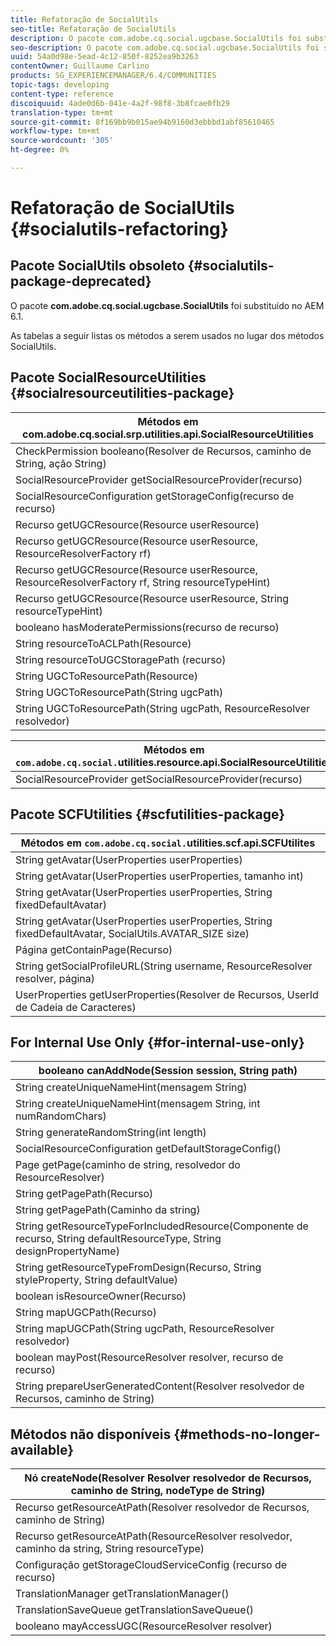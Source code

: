 ```yaml
---
title: Refatoração de SocialUtils
seo-title: Refatoração de SocialUtils
description: O pacote com.adobe.cq.social.ugcbase.SocialUtils foi substituído no AEM 6.1
seo-description: O pacote com.adobe.cq.social.ugcbase.SocialUtils foi substituído no AEM 6.1
uuid: 54a0d98e-5ead-4c12-850f-8252ea9b3263
contentOwner: Guillaume Carlino
products: SG_EXPERIENCEMANAGER/6.4/COMMUNITIES
topic-tags: developing
content-type: reference
discoiquuid: 4ade0d6b-041e-4a2f-98f8-3b8fcae0fb29
translation-type: tm+mt
source-git-commit: 8f169bb9b015ae94b9160d3ebbbd1abf85610465
workflow-type: tm+mt
source-wordcount: '305'
ht-degree: 0%

---
```



# Refatoração de SocialUtils {#socialutils-refactoring}

## Pacote SocialUtils obsoleto {#socialutils-package-deprecated}

O pacote **com.adobe.cq.social.ugcbase.SocialUtils** foi substituído no AEM 6.1.

As tabelas a seguir listas os métodos a serem usados no lugar dos métodos SocialUtils.

## Pacote SocialResourceUtilities  {#socialresourceutilities-package}

| Métodos em com.adobe.cq.social.srp.utilities.api.SocialResourceUtilities |
|---|
| CheckPermission booleano(Resolver de Recursos, caminho de String, ação String) |  |
| SocialResourceProvider getSocialResourceProvider(recurso) |  |
| SocialResourceConfiguration getStorageConfig(recurso de recurso) |  |
| Recurso getUGCResource(Resource userResource) |  |
| Recurso getUGCResource(Resource userResource, ResourceResolverFactory rf) | novo |
| Recurso getUGCResource(Resource userResource, ResourceResolverFactory rf, String resourceTypeHint) | novo |
| Recurso getUGCResource(Resource userResource, String resourceTypeHint) |  |
| booleano hasModeratePermissions(recurso de recurso) |  |
| String resourceToACLPath(Resource) |  |
| String resourceToUGCStoragePath (recurso) | substitui String resourceToUGCPath(recurso de recurso) |
| String UGCToResourcePath(Resource) |  |
| String UGCToResourcePath(String ugcPath) | assinatura de método alterada |
| String UGCToResourcePath(String ugcPath, ResourceResolver resolvedor) | novo |

| Métodos em `com.adobe.cq.social.`utilities.resource.api.SocialResourceUtilities |
|---|
| SocialResourceProvider getSocialResourceProvider(recurso) | substitui SocialResourceProvider getConftifiedProvider(recurso) |

## Pacote SCFUtilities {#scfutilities-package}

| Métodos em `com.adobe.cq.social.`utilities.scf.api.SCFUtilites |
|---|
| String getAvatar(UserProperties userProperties) |
| String getAvatar(UserProperties userProperties, tamanho int) |
| String getAvatar(UserProperties userProperties, String fixedDefaultAvatar) |
| String getAvatar(UserProperties userProperties, String fixedDefaultAvatar, SocialUtils.AVATAR_SIZE size) |
| Página getContainPage(Recurso) |
| String getSocialProfileURL(String username, ResourceResolver resolver, página) |
| UserProperties getUserProperties(Resolver de Recursos, UserId de Cadeia de Caracteres) |

## For Internal Use Only {#for-internal-use-only}

| booleano canAddNode(Session session, String path) |
|---|
| String createUniqueNameHint(mensagem String) |
| String createUniqueNameHint(mensagem String, int numRandomChars) |
| String generateRandomString(int length) |
| SocialResourceConfiguration getDefaultStorageConfig() |
| Page getPage(caminho de string, resolvedor do ResourceResolver) |
| String getPagePath(Recurso) |
| String getPagePath(Caminho da string) |
| String getResourceTypeForIncludedResource(Componente de recurso, String defaultResourceType, String designPropertyName) |
| String getResourceTypeFromDesign(Recurso, String styleProperty, String defaultValue) |
| boolean isResourceOwner(Recurso) |
| String mapUGCPath(Recurso) |
| String mapUGCPath(String ugcPath, ResourceResolver resolvedor) |
| boolean mayPost(ResourceResolver resolver, recurso de recurso) |
| String prepareUserGeneratedContent(Resolver resolvedor de Recursos, caminho de String) |

## Métodos não disponíveis {#methods-no-longer-available}

| Nó createNode(Resolver Resolver resolvedor de Recursos, caminho de String, nodeType de String) |
|---|
| Recurso getResourceAtPath(Resolver resolvedor de Recursos, caminho de String) |
| Recurso getResourceAtPath(ResourceResolver resolvedor, caminho da string, String resourceType) |
| Configuração getStorageCloudServiceConfig (recurso de recurso) |
| TranslationManager getTranslationManager() |
| TranslationSaveQueue getTranslationSaveQueue() |
| booleano mayAccessUGC(ResourceResolver resolver) |

